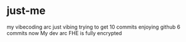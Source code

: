 # just-me
my vibecoding arc
just vibing
trying to get 10 commits
enjoying github
6 commits now
My dev arc
FHE is fully encrypted
